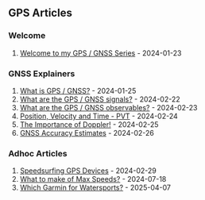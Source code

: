## GPS Articles

### Welcome

1. [Welcome to my GPS / GNSS Series](0-welcome/README.md) - 2024-01-23



### GNSS Explainers

1. [What is GPS / GNSS?](1-basics/README.md) - 2024-01-25
1. [What are the GPS / GNSS signals?](2-signal/README.md) - 2024-02-22
1. [What are the GPS / GNSS observables?](3-observables/README.md) - 2024-02-23
1. [Position, Velocity and Time - PVT](4-pvt/README.md) - 2024-02-24
1. [The Importance of Doppler!](5-doppler/README.md) - 2024-02-25
1. [GNSS Accuracy Estimates](6-estimates/README.md) - 2024-02-26



### Adhoc Articles

1. [Speedsurfing GPS Devices](7-devices/README.md) - 2024-02-29
1. [What to make of Max Speeds?](8-noise/README.md) - 2024-07-18
1. [Which Garmin for Watersports?](9-garmin/README.md) - 2025-04-07
